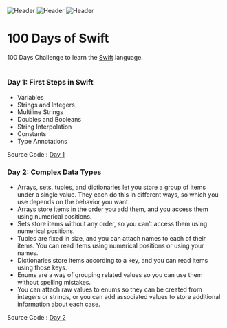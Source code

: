 ![Header](https://img.shields.io/badge/platform-iOS-red.svg?style=for-the-badge)
![Header](https://img.shields.io/badge/language-swift-%23FA7343.svg?&style=for-the-badge&logo=swift&logoColor=white")
![Header](https://img.shields.io/badge/completion-1/100-blue.svg?style=for-the-badge)

# 100 Days of Swift

100 Days Challenge to learn the [Swift](https://swift.org/) language. 

#
### Day 1: First Steps in Swift

- Variables
- Strings and Integers
- Multiline Strings
- Doubles and Booleans
- String Interpolation
- Constants
- Type Annotations

Source Code : [Day 1](/Day1-FirstStepsinSwift) 

### Day 2: Complex Data Types

- Arrays, sets, tuples, and dictionaries let you store a group of items under a single value. They each do this in different ways, so which you use depends on the behavior you want.
- Arrays store items in the order you add them, and you access them using numerical positions.
- Sets store items without any order, so you can’t access them using numerical positions.
- Tuples are fixed in size, and you can attach names to each of their items. You can read items using numerical positions or using your names.
- Dictionaries store items according to a key, and you can read items using those keys.
- Enums are a way of grouping related values so you can use them without spelling mistakes.
- You can attach raw values to enums so they can be created from integers or strings, or you can add associated values to store additional information about each case.

Source Code : [Day 2](/Day2-ComplexDataTypes)  